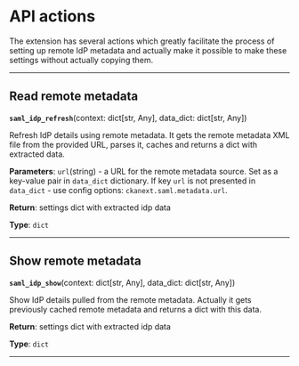 # API actions

The extension has several actions which greatly facilitate the process of 
setting up remote IdP metadata and actually make it possible to make these 
settings without actually copying them.

--------------------------------------------------------------------------------
## Read remote metadata

**`saml_idp_refresh`**(context: dict[str, Any], data_dict: dict[str, Any])

Refresh IdP details using remote metadata. It gets the remote metadata XML file 
from the provided URL, parses it, caches and returns a dict with extracted data.

**Parameters**: `url`(string) - a URL for the remote metadata source. Set as a 
key-value pair in `data_dict` dictionary. If key `url` is not presented in 
`data_dict` - use config options: `ckanext.saml.metadata.url`.

**Return**: settings dict with extracted idp data 

**Type**: `dict`

--------------------------------------------------------------------------------
## Show remote metadata

**`saml_idp_show`**(context: dict[str, Any], data_dict: dict[str, Any])

Show IdP details pulled from the remote metadata.
Actually it gets previously cached remote metadata and returns a dict with this 
data. 

**Return**: settings dict with extracted idp data 

**Type**: `dict`

--------------------------------------------------------------------------------